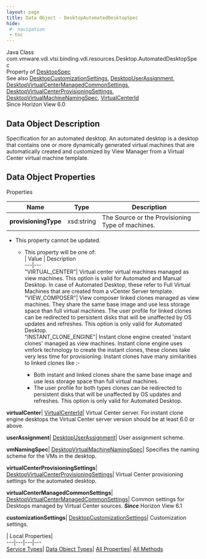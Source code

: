 ```yaml
---
layout: page
title: Data Object - DesktopAutomatedDesktopSpec
hide:
 #- navigation
 - toc
---
```






Java Class
    com.vmware.vdi.vlsi.binding.vdi.resources.Desktop.AutomatedDesktopSpec  
Property of
     [DesktopSpec](vdi.resources.Desktop.DesktopSpec.md#field_detail)  
See also
     [DesktopCustomizationSettings](vdi.resources.Desktop.CustomizationSettings.md), [DesktopUserAssignment](vdi.resources.Desktop.UserAssignment.md), [DesktopVirtualCenterManagedCommonSettings](vdi.resources.Desktop.VirtualCenterManagedCommonSettings.md), [DesktopVirtualCenterProvisioningSettings](vdi.resources.Desktop.VirtualCenterProvisioningSettings.md), [DesktopVirtualMachineNamingSpec](vdi.resources.Desktop.VirtualMachineNamingSpec.md), [VirtualCenterId](vdi.entity.VirtualCenterId.md)  
Since 
    Horizon View 6.0

## Data Object Description 

Specification for an automated desktop. An automated desktop is a desktop that contains one or more dynamically generated virtual machines that are automatically created and customized by View Manager from a Virtual Center virtual machine template. 

## Data Object Properties

Properties

Name |  Type |  Description   
---|---|---  
**provisioningType**|  xsd:string|  The Source or the Provisioning Type of machines.   


* This property cannot be updated.
  * This property will be one of:  
|  Value |  Description   
---|---  
"VIRTUAL_CENTER"| Virtual center virtual machines managed as view machines. This option is valid for Automated and Manual Desktop. In case of Automated Desktop, these refer to Full Virtual Machines that are created from a vCenter Server template.  
"VIEW_COMPOSER"| View composer linked clones managed as view machines. They share the same base image and use less storage space than full virtual machines. The user profile for linked clones can be redirected to persistent disks that will be unaffected by OS updates and refreshes. This option is only valid for Automated Desktop.  
"INSTANT_CLONE_ENGINE"| Instant clone engine created 'instant clones' managed as view machines. Instant clone engine uses vmfork technology to create the instant clones, these clones take very less time for provisioning. Instant clones have many similarities to linked clones like :-  

    * Both instant and linked clones share the same base image and use less storage space than full virtual machines.
    * The user profile for both types clones can be redirected to persistent disks that will be unaffected by OS updates and refreshes.
This option is only valid for Automated Desktop.  

  
**virtualCenter**| [VirtualCenterId](vdi.entity.VirtualCenterId.md)|  Virtual Center server. For instant clone engine desktops the Virtual Center server version should be at least 6.0 or above.   
  
**userAssignment**| [DesktopUserAssignment](vdi.resources.Desktop.UserAssignment.md)|  User assignment scheme.   
  
**vmNamingSpec**| [DesktopVirtualMachineNamingSpec](vdi.resources.Desktop.VirtualMachineNamingSpec.md)|  Specifies the naming scheme for the VMs in the desktop.   
  
**virtualCenterProvisioningSettings**| [DesktopVirtualCenterProvisioningSettings](vdi.resources.Desktop.VirtualCenterProvisioningSettings.md)|  Virtual Center provisioning settings for the automated desktop.   
  
**virtualCenterManagedCommonSettings**| [DesktopVirtualCenterManagedCommonSettings](vdi.resources.Desktop.VirtualCenterManagedCommonSettings.md)|  Common settings for Desktops managed by Virtual Center sources.  **_Since_** Horizon View 6.1  
  
**customizationSettings**| [DesktopCustomizationSettings](vdi.resources.Desktop.CustomizationSettings.md)|  Customization settings.   
  
  
  
 | Local Properties|   
---|---|---|---  
[Service Types](index-mo_types.md)| [Data Object Types](index-do_types.md)| [All Properties](index-properties.md)| [All Methods](index-methods.md)  
  
  

